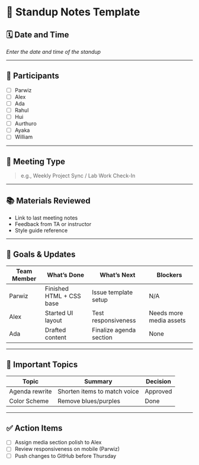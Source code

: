 # 🧍 Standup Notes Template

## 🗓️ Date and Time
_Enter the date and time of the standup_

---

## 👥 Participants
- [ ] Parwiz
- [ ] Alex
- [ ] Ada
- [ ] Rahul
- [ ] Hui
- [ ] Aurthuro
- [ ] Ayaka
- [ ] William

---

## 🧭 Meeting Type
> e.g., Weekly Project Sync / Lab Work Check-In

---

## 📚 Materials Reviewed
- Link to last meeting notes
- Feedback from TA or instructor
- Style guide reference

---

## 🎯 Goals & Updates

| Team Member | What’s Done | What’s Next | Blockers |
|-------------|-------------|-------------|----------|
| Parwiz      | Finished HTML + CSS base | Issue template setup | N/A |
| Alex        | Started UI layout | Test responsiveness | Needs more media assets |
| Ada         | Drafted content | Finalize agenda section | None |

---

## 💬 Important Topics

| Topic | Summary | Decision |
|-------|---------|----------|
| Agenda rewrite | Shorten items to match voice | Approved |
| Color Scheme | Remove blues/purples | Done |

---

## ✅ Action Items

- [ ] Assign media section polish to Alex
- [ ] Review responsiveness on mobile (Parwiz)
- [ ] Push changes to GitHub before Thursday
